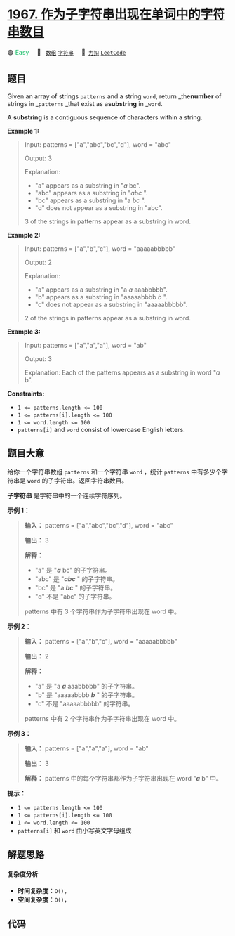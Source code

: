 # [1967. 作为子字符串出现在单词中的字符串数目](https://2xiao.github.io/leetcode-js/problem/1967.html)

🟢 <font color=#15bd66>Easy</font>&emsp; 🔖&ensp; [`数组`](/tag/array.md) [`字符串`](/tag/string.md)&emsp; 🔗&ensp;[`力扣`](https://leetcode.cn/problems/number-of-strings-that-appear-as-substrings-in-word) [`LeetCode`](https://leetcode.com/problems/number-of-strings-that-appear-as-substrings-in-word)

## 题目

Given an array of strings `patterns` and a string `word`, return
_the**number** of strings in _`patterns` _that exist as a**substring** in
_`word`.

A **substring** is a contiguous sequence of characters within a string.



**Example 1:**

> Input: patterns = ["a","abc","bc","d"], word = "abc"
> 
> Output: 3
> 
> Explanation:
> - "a" appears as a substring in "_a_ bc".
> - "abc" appears as a substring in "_abc_ ".
> - "bc" appears as a substring in "a _bc_ ".
> - "d" does not appear as a substring in "abc".
> 
> 3 of the strings in patterns appear as a substring in word.

**Example 2:**

> Input: patterns = ["a","b","c"], word = "aaaaabbbbb"
> 
> Output: 2
> 
> Explanation:
> - "a" appears as a substring in "a _a_ aaabbbbb".
> - "b" appears as a substring in "aaaaabbbb _b_ ".
> - "c" does not appear as a substring in "aaaaabbbbb".
> 
> 2 of the strings in patterns appear as a substring in word.

**Example 3:**

> Input: patterns = ["a","a","a"], word = "ab"
> 
> Output: 3
> 
> Explanation: Each of the patterns appears as a substring in word "_a_ b".

**Constraints:**

  * `1 <= patterns.length <= 100`
  * `1 <= patterns[i].length <= 100`
  * `1 <= word.length <= 100`
  * `patterns[i]` and `word` consist of lowercase English letters.


## 题目大意

给你一个字符串数组 `patterns` 和一个字符串 `word` ，统计 `patterns` 中有多少个字符串是 `word`
的子字符串。返回字符串数目。

**子字符串** 是字符串中的一个连续字符序列。



**示例 1：**

> 
> 
> 
> 
> 
> **输入：** patterns = ["a","abc","bc","d"], word = "abc"
> 
> **输出：** 3
> 
> **解释：**
> - "a" 是 "_**a**_ bc" 的子字符串。
> - "abc" 是 "_**abc**_ " 的子字符串。
> - "bc" 是 "a _**bc**_ " 的子字符串。
> - "d" 不是 "abc" 的子字符串。
> 
> patterns 中有 3 个字符串作为子字符串出现在 word 中。
> 
> 

**示例 2：**

> 
> 
> 
> 
> 
> **输入：** patterns = ["a","b","c"], word = "aaaaabbbbb"
> 
> **输出：** 2
> 
> **解释：**
> - "a" 是 "a _**a**_ aaabbbbb" 的子字符串。
> - "b" 是 "aaaaabbbb _**b**_ " 的子字符串。
> - "c" 不是 "aaaaabbbbb" 的字符串。
> 
> patterns 中有 2 个字符串作为子字符串出现在 word 中。
> 
> 

**示例 3：**

> 
> 
> 
> 
> 
> **输入：** patterns = ["a","a","a"], word = "ab"
> 
> **输出：** 3
> 
> **解释：** patterns 中的每个字符串都作为子字符串出现在 word "_**a**_ b" 中。
> 
> 



**提示：**

  * `1 <= patterns.length <= 100`
  * `1 <= patterns[i].length <= 100`
  * `1 <= word.length <= 100`
  * `patterns[i]` 和 `word` 由小写英文字母组成


## 解题思路

#### 复杂度分析

- **时间复杂度**：`O()`，
- **空间复杂度**：`O()`，

## 代码

```javascript

```